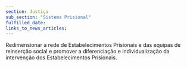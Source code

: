 ```yaml
---
section: Justiça
sub_section: "Sistema Prisional"
fulfilled_date:
links_to_news_articles:
---
```


Redimensionar a rede de Estabelecimentos Prisionais e das equipas de reinserção social e promover a diferenciação e individualização da intervenção dos Estabelecimentos Prisionais.